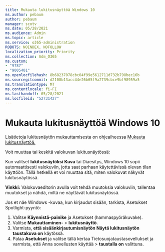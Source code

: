 ```yaml
---
title: Mukauta lukitusnäyttöä Windows 10
ms.author: pebaum
author: pebaum
manager: scotv
ms.date: 05/28/2021
ms.audience: Admin
ms.topic: article
ms.service: o365-administration
ROBOTS: NOINDEX, NOFOLLOW
localization_priority: Priority
ms.collection: Adm_O365
ms.custom:
- "9787"
- "9005401"
ms.openlocfilehash: 8b68237078cbc04f99e5612711d732b798bec16b
ms.sourcegitcommit: d2108b13acc44e26b65f9a2739cbce9bf98959a5
ms.translationtype: MT
ms.contentlocale: fi-FI
ms.lasthandoff: 05/28/2021
ms.locfileid: "52731427"
---
```

# <a name="personalize-your-lock-screen-in-windows-10"></a>Mukauta lukitusnäyttöä Windows 10

Lisätietoja lukitusnäytön mukauttamisesta on ohjeaiheessa [Mukauta lukitusnäyttöä.](https://support.microsoft.com/windows/personalize-your-lock-screen-81dab9b0-35cf-887c-84a0-6de8ef72bea0)

Voit muuttaa tai keskitä valokuvan lukitusnäytössä:

Kun valitset **lukitusnäytöksi** **Kuva** tai Diaesitys, Windows 10 sopii automaattisesti valokuviin, jotta saat parhaan käytettävissä olevan tilan käyttöön. Tällä hetkellä et voi muuttaa sitä, miten valokuvat näkyvät lukitusnäytössä.

**Vinkki:** Valokuvaeditorin avulla voit tehdä muutoksia valokuviin, tallentaa muutokset ja nähdä, miltä ne näyttävät lukitusnäytössä.

Jos et näe Windows -kuvaa, kun kirjaudut sisään, tarkista, Asetukset Spotlight-pyyntö: 

1. Valitse **Käynnistä-painike** ja  Asetukset (hammaspyöräkuvake).
1. Valitse **Mukauttaminen-**  >  **lukitusnäyttö**.
1. Varmista, **että sisäänkirjautumisnäytön Näytä lukitusnäytön taustakuva on** käytössä.
1. Palaa **Asetukset** ja valitse tällä kertaa Tietosuojataustasovellukset ja varmista, että Anna sovellusten käyttää  >   **taustalla on** valittuna.